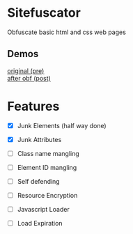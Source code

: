# Sitefuscator
Obfuscate basic html and css web pages

## Demos
[original (pre)](pre.sf.jooo.tech)
<br>
[after obf (post)](pre.sf.jooo.tech)

# Features
- [x] Junk Elements (half way done)
- [x] Junk Attributes
      
- [ ] Class name mangling
- [ ] Element ID mangling
      
- [ ] Self defending
- [ ] Resource Encryption
      
- [ ] Javascript Loader
- [ ] Load Expiration
